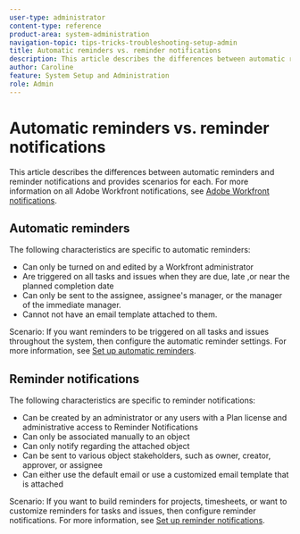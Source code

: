 ```yaml
---
user-type: administrator
content-type: reference
product-area: system-administration
navigation-topic: tips-tricks-troubleshooting-setup-admin
title: Automatic reminders vs. reminder notifications
description: This article describes the differences between automatic reminders and reminder notifications and provides scenarios for each. For more information on all Adobe Workfront notifications, seeAdobe Workfront notifications.
author: Caroline
feature: System Setup and Administration
role: Admin
---
```


# Automatic reminders vs. reminder notifications

This article describes the differences between automatic reminders and reminder notifications and provides scenarios for each. For more information on all Adobe Workfront notifications, see [Adobe Workfront notifications](../../workfront-basics/using-notifications/wf-notifications.md).

## Automatic reminders

The following characteristics are specific to automatic reminders:

* Can only be turned on and edited by a Workfront administrator
* Are triggered on all tasks and issues when they are&nbsp;due, late ,or near the planned completion date
* Can only be sent to the assignee, assignee's manager, or the&nbsp;manager of the immediate manager.
* Cannot not have an email template attached to them.

Scenario:&nbsp;If you want reminders to be triggered on all tasks and issues throughout the system, then configure the automatic reminder settings. For more information, see [Set up automatic reminders](../../administration-and-setup/manage-workfront/emails/setting-up-automatic-reminders.md).

## Reminder notifications

The following characteristics are specific to reminder notifications:

* Can be created by an administrator or any users with a Plan license and administrative access to Reminder Notifications
* Can only be associated manually to an object
* Can only notify regarding the attached object
* Can be sent to various object stakeholders, such as owner, creator, approver, or assignee
* Can either use the default email or use a customized email template that is attached

Scenario: If you want to build reminders for projects, timesheets, or want to customize reminders for tasks and issues, then configure reminder notifications. For more information, see [Set up reminder notifications](../../administration-and-setup/manage-workfront/emails/set-up-reminder-notifications.md).
